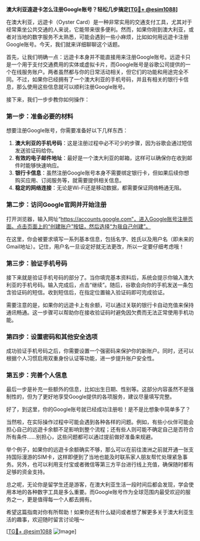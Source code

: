 **澳大利亚遠遊卡怎么注册Google账号？轻松几步搞定[[TG💪+ @esim1088](https://t.me/s/esim1088)]**

在澳大利亚，远遊卡（Oyster Card）是一种非常实用的交通支付工具，尤其对于经常乘坐公共交通的人来说，它能带来很多便利。然而，如果你刚到澳大利亚，或者对当地的数字服务不太熟悉，可能会遇到一些小麻烦，比如如何用远遊卡注册Google账号。今天，我们就来详细聊聊这个话题。

首先，让我们明确一点：远遊卡本身并不能直接用来注册Google账号。远遊卡只是一个用于支付交通费用的实体或虚拟卡片，而Google账号是谷歌公司提供的一个在线服务账户。两者虽然都与你的日常活动相关，但它们的功能和用途完全不同。不过，如果你已经拥有了一个澳大利亚的手机号码，并且有相关的银行卡信息，那么使用这些信息就可以顺利注册Google账号。

接下来，我们一步步教你如何操作：

### 第一步：准备必要的材料

想要注册Google账号，你需要准备好以下几样东西：
1. **澳大利亚的手机号码**：这是注册过程中必不可少的步骤，因为谷歌会通过短信发送验证码给你。
2. **有效的电子邮件地址**：最好是一个澳大利亚的邮箱，这样可以确保你在收到邮件时能够快速响应。
3. **银行卡信息**：虽然注册Google账号本身不需要绑定银行卡，但如果后续你想购买应用、订阅服务等，就需要提供相关信息。
4. **稳定的网络连接**：无论是Wi-Fi还是移动数据，都需要保证网络畅通无阻。

### 第二步：访问Google官网并开始注册

打开浏览器，输入网址“https://accounts.google.com”，进入Google账号注册页面。点击页面上的“创建账户”按钮，然后选择“为我自己创建”。

在这里，你会被要求填写一系列基本信息，包括名字、姓氏以及用户名（即未来的Gmail地址）。记住，用户名一旦设定好就无法更改，所以一定要仔细考虑哦！

### 第三步：验证手机号码

接下来就是验证手机号码的部分了。当你填完基本资料后，系统会提示你输入澳大利亚的手机号码。输入完成后，点击“继续”。随后，谷歌会向你的手机发送一条包含验证码的短信。收到短信后，在指定位置输入验证码即可完成验证。

需要注意的是，如果你的远遊卡上有余额，可以通过关联的银行卡自动充值来保持通讯畅通。这一步骤可以帮助你在接收验证码时避免因欠费而无法正常使用手机功能。

### 第四步：设置密码和其他安全选项

成功验证手机号码之后，你需要设置一个强密码来保护你的新账户。同时，还可以根据个人习惯启用双重身份认证等功能，进一步提升账户安全性。

### 第五步：完善个人信息

最后一步是补充一些额外的信息，比如出生日期、性别等。这部分内容虽然不是强制性的，但为了更好地享受Google提供的各项服务，建议尽量填写完整。

好了，到这里，你的Google账号就已经成功注册啦！是不是比想象中简单多了？

当然啦，在实际操作过程中可能会遇到各种各样的问题。例如，有些小伙伴可能会担心自己的远遊卡余额不足影响到整个流程；还有些人则可能不确定自己是否符合所有条件……别担心，这些问题都可以通过提前做好准备来规避。

举个例子，如果你的远遊卡余额确实不够，那么可以在前往澳洲之前就开通一张支持国际漫游的SIM卡，这样即便到了当地也能及时联系家人朋友帮忙处理紧急事务。另外，也可以利用支付宝或者微信等第三方平台进行线上充值，确保随时都有足够的资金支持。

总之呢，无论你是留学生还是游客，在澳大利亚生活一段时间后都会发现，学会使用本地的各种数字工具是多么重要。而Google账号作为全球范围内最受欢迎的服务之一，更是值得每一个人都去拥有。

希望这篇指南对你有所帮助！如果你还有什么疑问或者想了解更多关于澳大利亚生活的趣事，欢迎随时留言讨论哦～

[[TG💪+ @esim1088](https://t.me/s/esim1088) ![Image](https://i.postimg.cc/4NQfJmqS/Snipaste-2025-05-13-00-14-12.png)]